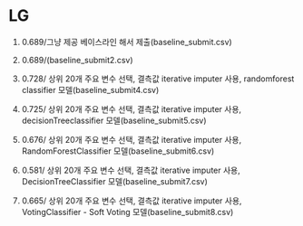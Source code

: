 # LG
1. 0.689/그냥 제공 베이스라인 해서 제출(baseline_submit.csv)
2. 0.689/(baseline_submit2.csv)
3. 0.728/ 상위 20개 주요 변수 선택, 결측값 iterative imputer 사용, randomforest classifier 모델(baseline_submit4.csv)
4. 0.725/ 상위 20개 주요 변수 선택, 결측값 iterative imputer 사용, decisionTreeclassifier 모델(baseline_submit5.csv)

   
5. 0.676/ 상위 20개 주요 변수 선택, 결측값 iterative imputer 사용, RandomForestClassifier 모델(baseline_submit6.csv)
6. 0.581/ 상위 20개 주요 변수 선택, 결측값 iterative imputer 사용, DecisionTreeClassifier 모델(baseline_submit7.csv)
7. 0.665/ 상위 20개 주요 변수 선택, 결측값 iterative imputer 사용, VotingClassifier - Soft Voting 모델(baseline_submit8.csv)
